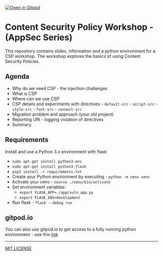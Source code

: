 [![Open in Gitpod](https://gitpod.io/button/open-in-gitpod.svg)](https://gitpod.io/#https://github.com/bouvet-deler/csp-workshop)

# Content Security Policy Workshop - (AppSec Series)

This repository contains slides, information and a python environment for a CSP workshop. The workshop explores the basics of using Content Security Policies.

## Agenda

- Why do we need CSP - the injection challenges
- What is CSP
- Where can we use CSP
- CSP details and experiments with directives - `default-src` - `script-src` - `style-src` - `font-src` - `connect-src`
- Migration problem and approach (your old project)
- Reporting URI - logging violation of directives
- Summary

## Requirements

Install and use a Python 3.x environment with flask

- `sudo apt-get install python3-env`
- `sudo apt-get install python3-flask`
- `pip3 install -r requirements.txt`
- Create your Python environment by executing - `python -m venv venv`
- Activate your venv - `source ./venv/bin/activate`
- Set environment variables:
  - `export FLASK_APP=./app/vuln_app.py`
  - `export FLASK_ENV=development`
- Run flask - `flask --debug run`

## gitpod.io

You can also use gitpod.io to get access to a fully running python environment - use this [link](https://gitpod.io/#/https://github.com/Bouvet-deler/csp-workshop)

---

[MIT LICENSE](./LICENSE)
